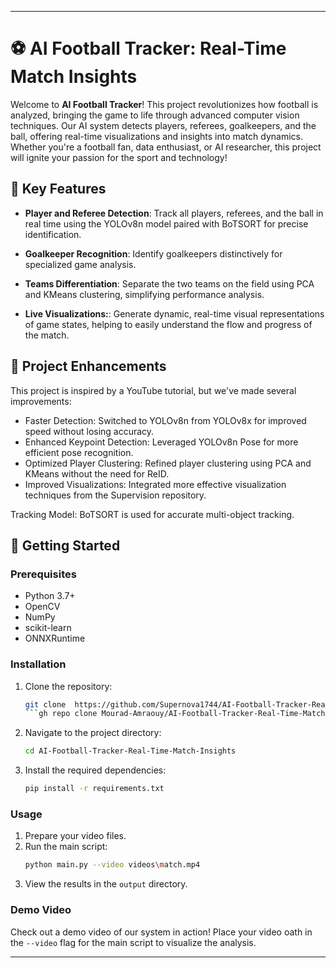 
---

# ⚽ AI Football Tracker: Real-Time Match Insights

Welcome to **AI Football Tracker**! This project revolutionizes how football is analyzed, bringing the game to life through advanced computer vision techniques. Our AI system detects players, referees, goalkeepers, and the ball, offering real-time visualizations and insights into match dynamics. Whether you're a football fan, data enthusiast, or AI researcher, this project will ignite your passion for the sport and technology!

## 🌟 Key Features

- **Player and Referee Detection**:  Track all players, referees, and the ball in real time using the YOLOv8n model paired with BoTSORT for precise identification.

- **Goalkeeper Recognition**:  Identify goalkeepers distinctively for specialized game analysis.

- **Teams Differentiation**: Separate the two teams on the field using PCA and KMeans clustering, simplifying performance analysis.

- **Live Visualizations:**: Generate dynamic, real-time visual representations of game states, helping to easily understand the flow and progress of the match.

## 📌 Project Enhancements

This project is inspired by a YouTube tutorial, but we've made several improvements:

- Faster Detection: Switched to YOLOv8n from YOLOv8x for improved speed without losing accuracy.
- Enhanced Keypoint Detection: Leveraged YOLOv8n Pose for more efficient pose recognition.
- Optimized Player Clustering: Refined player clustering using PCA and KMeans without the need for ReID.
- Improved Visualizations: Integrated more effective visualization techniques from the Supervision repository.

Tracking Model: BoTSORT is used for accurate multi-object tracking.
## 🚀 Getting Started

### Prerequisites

- Python 3.7+
- OpenCV
- NumPy
- scikit-learn
- ONNXRuntime

### Installation

1. Clone the repository:
   ```bash
   git clone  https://github.com/Supernova1744/AI-Football-Tracker-Real-Time-Match-Insights.git
   ```gh repo clone Mourad-Amraouy/AI-Football-Tracker-Real-Time-Match-Insights
2. Navigate to the project directory:
   ```bash
   cd AI-Football-Tracker-Real-Time-Match-Insights
   ```
3. Install the required dependencies:
   ```bash
   pip install -r requirements.txt
   ```

### Usage

1. Prepare your video files.
2. Run the main script:
   ```bash
   python main.py --video videos\match.mp4
   ```
3. View the results in the `output` directory.

### Demo Video

Check out a demo video of our system in action! Place your video oath in the `--video` flag for the main script to visualize the analysis.






---
